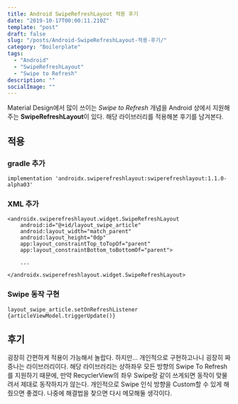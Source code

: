 ```yaml
---
title: Android SwipeRefreshLayout 적용 후기
date: "2019-10-17T00:00:11.210Z"
template: "post"
draft: false
slug: "/posts/Android-SwipeRefreshLayout-적용-후기/"
category: "Boilerplate"
tags:
  - "Android"
  - "SwipeRefreshLayout"
  - "Swipe to Refresh"
description: ""
socialImage: ""
---
```


Material Design에서 많이 쓰이는 _Swipe to Refresh_ 개념을 Android 상에서 지원해주는 **SwipeRefreshLayout**이 있다. 해당 라이브러리를 적용해본 후기를 남겨본다.

## 적용

### gradle 추가

```
implementation 'androidx.swiperefreshlayout:swiperefreshlayout:1.1.0-alpha03'
```

### XML 추가

```
<androidx.swiperefreshlayout.widget.SwipeRefreshLayout
    android:id="@+id/layout_swipe_article"
    android:layout_width="match_parent"
    android:layout_height="0dp"
    app:layout_constraintTop_toTopOf="parent"
    app:layout_constraintBottom_toBottomOf="parent">

    ...

</androidx.swiperefreshlayout.widget.SwipeRefreshLayout>
```

### Swipe 동작 구현

```
layout_swipe_article.setOnRefreshListener {articleViewModel.triggerUpdate()}
```

## 후기

굉장히 간편하게 적용이 가능해서 놀랍다. 하지만... 개인적으로 구현하고나니 굉장히 짜증나는 라이브러리이다. 해당 라이브러리는 상하좌우 모든 방향의 Swipe To Refresh를 지원하기 때문에, 만약 RecyclerView의 좌우 Swipe랑 같이 쓰게되면 동작이 맞물려서 제대로 동작하지가 않는다. 개인적으로 Swipe 인식 방향을 Custom할 수 있게 해줬으면 좋겠다. 나중에 해결법을 찾으면 다시 메모해둘 생각이다.
